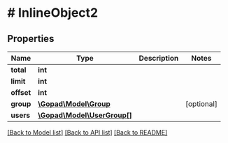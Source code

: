 # # InlineObject2

## Properties

Name | Type | Description | Notes
------------ | ------------- | ------------- | -------------
**total** | **int** |  |
**limit** | **int** |  |
**offset** | **int** |  |
**group** | [**\Gopad\Model\Group**](Group.md) |  | [optional]
**users** | [**\Gopad\Model\UserGroup[]**](UserGroup.md) |  |

[[Back to Model list]](../../README.md#models) [[Back to API list]](../../README.md#endpoints) [[Back to README]](../../README.md)
